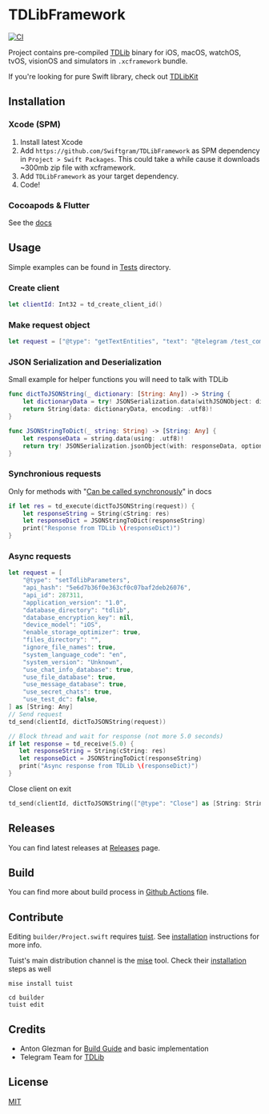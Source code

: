 # TDLibFramework

[![CI](https://github.com/Swiftgram/TDLibFramework/actions/workflows/ci.yml/badge.svg)](https://github.com/Swiftgram/TDLibFramework/actions/workflows/ci.yml)

Project contains pre-compiled [TDLib](https://github.com/tdlib/td) binary for iOS, macOS, watchOS, tvOS, visionOS and simulators in `.xcframework` bundle.

If you're looking for pure Swift library, check out [TDLibKit](https://github.com/Swiftgram/TDLibKit)

## Installation

### Xcode (SPM)

1. Install latest Xcode
2. Add `https://github.com/Swiftgram/TDLibFramework` as SPM dependency in `Project > Swift Packages`.
This could take a while cause it downloads ~300mb zip file with xcframework.
3. Add `TDLibFramework` as your target dependency.
4. Code!

### Cocoapods & Flutter

See the [docs](docs/COCOAPODS-and-FLUTTER.md)

## Usage

Simple examples can be found in [Tests](Tests) directory.

### Create client

```swift
let clientId: Int32 = td_create_client_id()
```

### Make request object

```swift
let request = ["@type": "getTextEntities", "text": "@telegram /test_command https://telegram.org telegram.me", "@extra": ["5", 7.0, "\\u00e4"]] as [String: Any]
```

### JSON Serialization and Deserialization

Small example for helper functions you will need to talk with TDLib

```swift
func dictToJSONString(_ dictionary: [String: Any]) -> String {
    let dictionaryData = try! JSONSerialization.data(withJSONObject: dictionary)
    return String(data: dictionaryData, encoding: .utf8)!
}

func JSONStringToDict(_ string: String) -> [String: Any] {
    let responseData = string.data(using: .utf8)!
    return try! JSONSerialization.jsonObject(with: responseData, options: .allowFragments) as! [String: Any]
}
```

### Synchronious requests

Only for methods with "[Can be called synchronously](https://github.com/tdlib/td/blob/73d8fb4b3584633b0ffde97a20bbff6602e7a5c4/td/generate/scheme/td_api.tl#L4294)" in docs

```swift
if let res = td_execute(dictToJSONString(request)) {
    let responseString = String(cString: res)
    let responseDict = JSONStringToDict(responseString)
    print("Response from TDLib \(responseDict)")
}
```

### Async requests

```swift
let request = [
    "@type": "setTdlibParameters",
    "api_hash": "5e6d7b36f0e363cf0c07baf2deb26076",
    "api_id": 287311,
    "application_version": "1.0",
    "database_directory": "tdlib",
    "database_encryption_key": nil,
    "device_model": "iOS",
    "enable_storage_optimizer": true,
    "files_directory": "",
    "ignore_file_names": true,
    "system_language_code": "en",
    "system_version": "Unknown",
    "use_chat_info_database": true,
    "use_file_database": true,
    "use_message_database": true,
    "use_secret_chats": true,
    "use_test_dc": false,
] as [String: Any]
// Send request
td_send(clientId, dictToJSONString(request))

// Block thread and wait for response (not more 5.0 seconds)
if let response = td_receive(5.0) {
   let responseString = String(cString: res)
   let responseDict = JSONStringToDict(responseString)
   print("Async response from TDLib \(responseDict)")
}
```

Close client on exit

```swift
td_send(clientId, dictToJSONString(["@type": "Close"] as [String: String]))
```

## Releases

You can find latest releases at [Releases](https://github.com/Swiftgram/TDLibFramework/releases) page.

## Build

You can find more about build process in [Github Actions](.github/workflows/ci.yml) file.

## Contribute

Editing `builder/Project.swift` requires [tuist](https://tuist.io/). See [installation](https://docs.tuist.io/documentation/tuist/installation) instructions for more info.

Tuist's main distribution channel is the [mise](https://mise.jdx.dev/) tool. Check their [installation](https://mise.jdx.dev/getting-started.html) steps as well

```shell
mise install tuist
```

```shell
cd builder
tuist edit
```

## Credits

- Anton Glezman for [Build Guide](https://github.com/modestman/tdlib-swift) and basic implementation
- Telegram Team for [TDLib](https://github.com/tdlib/td)

## License

[MIT](LICENSE)
